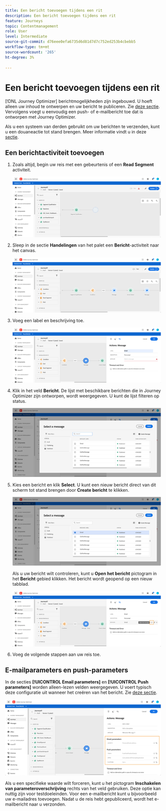 ```yaml
---
title: Een bericht toevoegen tijdens een rit
description: Een bericht toevoegen tijdens een rit
feature: Journeys
topic: Contentmanagement
role: User
level: Intermediate
source-git-commit: d76eee0efa6735d6d81d7d7c752ed253b4cbebb5
workflow-type: tm+mt
source-wordcount: '265'
ht-degree: 3%

---
```


# Een bericht toevoegen tijdens een rit

[!DNL Journey Optimizer] berichtmogelijkheden zijn ingebouwd. U hoeft alleen uw inhoud te ontwerpen en uw bericht te publiceren. Zie [deze sectie](../get-started-content.md). Vervolgens voegt u eenvoudig een push- of e-mailbericht toe dat is ontworpen met Journey Optimizer.

Als u een systeem van derden gebruikt om uw berichten te verzenden, kunt u een douaneactie tot stand brengen. Meer informatie vindt u in deze [sectie](../action/action.md).

## Een berichtactiviteit toevoegen

1. Zoals altijd, begin uw reis met een gebeurtenis of een **Read Segment** activiteit.

   ![](../assets/jo-message0.png)

1. Sleep in de sectie **Handelingen** van het palet een **Bericht**-activiteit naar het canvas.

   ![](../assets/jo-message1.png)

1. Voeg een label en beschrijving toe.

   ![](../assets/jo-message2.png)

1. Klik in het veld **Bericht**. De lijst met beschikbare berichten die in Journey Optimizer zijn ontworpen, wordt weergegeven. U kunt de lijst filteren op status.

   ![](../assets/jo-message3.png)

1. Kies een bericht en klik **Select**. U kunt een nieuw bericht direct van dit scherm tot stand brengen door **Create bericht** te klikken.

   ![](../assets/jo-message4-ter.png)

   Als u uw bericht wilt controleren, kunt u **Open het bericht** pictogram in het **Bericht** gebied klikken. Het bericht wordt geopend op een nieuw tabblad.

   ![](../assets/jo-message4-bis.png)

1. Voeg de volgende stappen aan uw reis toe.

## E-mailparameters en push-parameters

In de secties **[!UICONTROL Email parameters]** en **[!UICONTROL Push parameters]** worden alleen-lezen velden weergegeven. U voert typisch deze configuratie uit wanneer het creëren van het bericht. Zie [deze sectie](../get-started-content.md).

![](../assets/jo-message4.png)

Als u een specifieke waarde wilt forceren, kunt u het pictogram **Inschakelen van parameteroverschrijving** rechts van het veld gebruiken. Deze optie kan nuttig zijn voor testdoeleinden. Voor een e-mailbericht kunt u bijvoorbeeld uw e-mailadres toevoegen. Nadat u de reis hebt gepubliceerd, wordt het e-mailbericht naar u verzonden.
